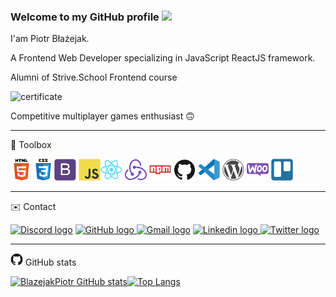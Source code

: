 ### Welcome to my GitHub profile <img src="https://c.tenor.com/z2xJqhCpneIAAAAM/wave-hand.gif" width="30px">  ###

<!--
---

<img alt="Twitter URL" src="https://img.shields.io/twitter/url?style=social&url=https%3A%2F%2Ftwitter.com%2FPiotrBlazejak">

---
-->

I'am Piotr Błażejak. 

A Frontend Web Developer specializing in JavaScript ReactJS framework. 

Alumni of Strive.School Frontend course

<img src="https://csb39af7c2f2658x433dxa4d.blob.core.windows.net/credentials/cert-7b061ea0-6fe3-45b6-b2bf-07de9982d7e9.svg" width="300px" alt="certificate" />

Competitive multiplayer games enthusiast 🙃

---

🧰 Toolbox

<img src="https://github.com/devicons/devicon/blob/master/icons/html5/html5-original-wordmark.svg" alt="HTML 5 logo" width="35" height="35" /><img src="https://github.com/devicons/devicon/blob/master/icons/css3/css3-original-wordmark.svg" alt="CSS 3 LOGO"  width="35" height="35"  /><img src="https://github.com/devicons/devicon/blob/master/icons/bootstrap/bootstrap-plain.svg" alt="Bootstrap logo" width="35" height="35" /> <img src="https://github.com/devicons/devicon/blob/master/icons/javascript/javascript-original.svg" alt="JavaScript logo"  width="35" height="35"  /><img src="https://github.com/devicons/devicon/blob/master/icons/react/react-original.svg" alt="ReactJS logo"  width="35" height="35"  />
<img src="https://github.com/devicons/devicon/blob/master/icons/redux/redux-original.svg" alt="Redux Logo"  width="35" height="35"  />
<img src="https://github.com/devicons/devicon/blob/master/icons/npm/npm-original-wordmark.svg" alt="NPM LOGO"  width="35" height="35"  />
<img src="https://github.com/devicons/devicon/blob/master/icons/github/github-original.svg" alt="GitHub logo"  width="35" height="35"  />
<img src="https://github.com/devicons/devicon/blob/master/icons/vscode/vscode-original.svg" alt="VSCode logo"  width="35" height="35"  />
<img src="https://github.com/devicons/devicon/blob/master/icons/wordpress/wordpress-plain.svg" alt="Wordpress logo"  width="35" height="35"  />
<img src="https://github.com/devicons/devicon/blob/master/icons/woocommerce/woocommerce-original.svg" alt="Woocommerce logo"  width="35" height="35"  />
<img src="https://github.com/devicons/devicon/blob/master/icons/trello/trello-plain.svg" alt="Trello logo"  width="35" height="35"  />

---

✉️ Contact

<a href="https://discord.com/users/6313"><img src="https://img.shields.io/badge/Discord-7289DA?style=for-the-badge&logo=discord&logoColor=white" alt="Discord logo"/></a> <a href="https://github.com/BlazejakPiotr"><img src="https://img.shields.io/badge/GitHub-100000?style=for-the-badge&logo=github&logoColor=white" alt="GitHub logo" /> </a> <a href="mailto:hglock@gmail.com"><img src="https://img.shields.io/badge/Gmail-D14836?style=for-the-badge&logo=gmail&logoColor=white" alt="Gmail logo" /></a>          <a href="https://www.linkedin.com/in/blazejakpiotr"><img src="https://img.shields.io/badge/LinkedIn-0077B5?style=for-the-badge&logo=linkedin&logoColor=white" alt="Linkedin logo" /> </a>     <a href="https://twitter.com/PiotrBlazejak"><img src="https://img.shields.io/badge/Twitter-1DA1F2?style=for-the-badge&logo=twitter&logoColor=white" alt="Twitter logo" /> </a>     

---

<img src="https://github.com/devicons/devicon/blob/master/icons/github/github-original.svg" alt="GitHub logo"  width="20" height="20"  /> GitHub stats

[![BlazejakPiotr GitHub stats](https://github-readme-stats.vercel.app/api?username=blazejakpiotr)](https://github.com/blazejakpiotr/github-readme-stats)[![Top Langs](https://github-readme-stats.vercel.app/api/top-langs/?username=blazejakpiotr&layout=compact)](https://github.com/blazejakpiotr/github-readme-stats)
 
